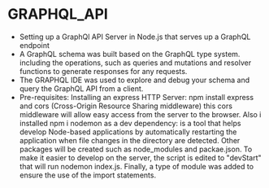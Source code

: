 # GRAPHQL_API
* Setting up a GraphQl API Server in Node.js that serves up a GraphQL endpoint
* A GraphQL schema was built based on the GraphQL type system. including the operations, such as queries and mutations and resolver functions to generate responses for any 
requests. 
* The GRAPHQL IDE was used to explore and debug your schema and query the GraphQL API from a client.
* Pre-requisites:
Installing an express HTTP Server: npm install express and cors (Cross-Origin Resource Sharing middleware) this cors middleware will allow easy access from the server to the 
browser.
Also i installed npm i nodemon as a dev dependency: is a tool that helps develop Node-based applications 
by automatically restarting the application when file changes in the directory are detected.
Other packages will be created such as node_modules and packae.json.
To make it easier to develop on the server, the script is edited to "devStart" that will run nodemon index.js.
Finally, a type of module was added to ensure the use of the import statements. 


